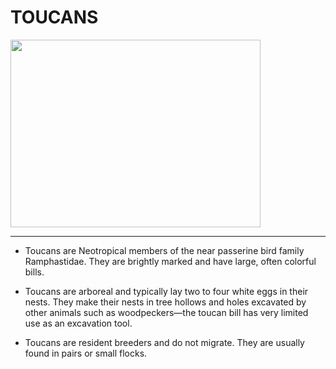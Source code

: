 # TOUCANS

<img
    src="https://images.birdfact.com/production/how-long-do-toucans-live.jpg?w=1200&h=900&q=80&fm=webp&fit=crop&dm=1646475106&s=6896ec9d7fbd44096c90e760d15df34e"
    style="width:400px; height:300px">

___
* Toucans are Neotropical members of the near passerine bird family Ramphastidae. They are brightly marked and have large, often colorful bills.

* Toucans are arboreal and typically lay two to four white eggs in their nests. They make their nests in tree hollows and holes excavated by other animals such as woodpeckers—the toucan bill has very limited use as an excavation tool.
* Toucans are resident breeders and do not migrate. They are usually found in pairs or small flocks. 
